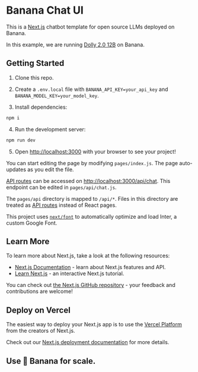 # Banana Chat UI

This is a [Next.js](https://nextjs.org/) chatbot template for open source LLMs deployed on Banana.

In this example, we are running [Dolly 2.0 12B](https://app.banana.dev/templates/bbreton3/dolly-2-12B/2) on Banana.

## Getting Started

1. Clone this repo.

2. Create a `.env.local` file with `BANANA_API_KEY=your_api_key` and `BANANA_MODEL_KEY=your_model_key`.

3. Install dependencies:

```bash
npm i
```

4. Run the development server:

```bash
npm run dev
```

5. Open [http://localhost:3000](http://localhost:3000) with your browser to see your project!

You can start editing the page by modifying `pages/index.js`. The page auto-updates as you edit the file.

[API routes](https://nextjs.org/docs/api-routes/introduction) can be accessed on [http://localhost:3000/api/chat](http://localhost:3000/api/chat). This endpoint can be edited in `pages/api/chat.js`.

The `pages/api` directory is mapped to `/api/*`. Files in this directory are treated as [API routes](https://nextjs.org/docs/api-routes/introduction) instead of React pages.

This project uses [`next/font`](https://nextjs.org/docs/basic-features/font-optimization) to automatically optimize and load Inter, a custom Google Font.

## Learn More

To learn more about Next.js, take a look at the following resources:

- [Next.js Documentation](https://nextjs.org/docs) - learn about Next.js features and API.
- [Learn Next.js](https://nextjs.org/learn) - an interactive Next.js tutorial.

You can check out [the Next.js GitHub repository](https://github.com/vercel/next.js/) - your feedback and contributions are welcome!

## Deploy on Vercel

The easiest way to deploy your Next.js app is to use the [Vercel Platform](https://vercel.com/new?utm_medium=default-template&filter=next.js&utm_source=create-next-app&utm_campaign=create-next-app-readme) from the creators of Next.js.

Check out our [Next.js deployment documentation](https://nextjs.org/docs/deployment) for more details.

## Use 🍌 Banana for scale.
